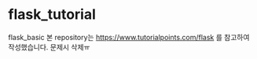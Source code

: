 # flask_tutorial
flask_basic
본 repository는 https://www.tutorialpoints.com/flask 를 참고하여 작성했습니다.
문제시 삭제ㅠ